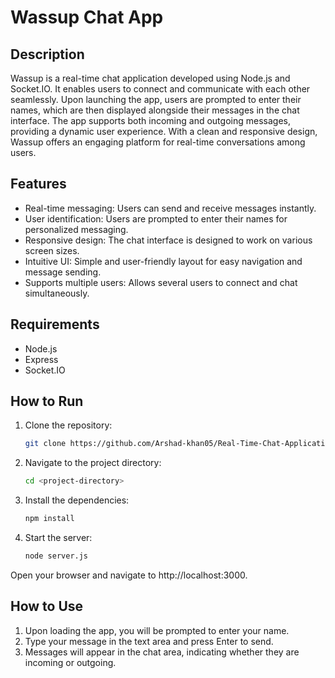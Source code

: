 # Wassup Chat App

## Description
Wassup is a real-time chat application developed using Node.js and Socket.IO. It enables users to connect and communicate with each other seamlessly. Upon launching the app, users are prompted to enter their names, which are then displayed alongside their messages in the chat interface. The app supports both incoming and outgoing messages, providing a dynamic user experience. With a clean and responsive design, Wassup offers an engaging platform for real-time conversations among users.

## Features
- Real-time messaging: Users can send and receive messages instantly.
- User identification: Users are prompted to enter their names for personalized messaging.
- Responsive design: The chat interface is designed to work on various screen sizes.
- Intuitive UI: Simple and user-friendly layout for easy navigation and message sending.
- Supports multiple users: Allows several users to connect and chat simultaneously.
## Requirements
- Node.js 
- Express 
- Socket.IO 

## How to Run

1. Clone the repository:
   ```bash
   git clone https://github.com/Arshad-khan05/Real-Time-Chat-Application-Using-Node.js-and-Socket.io.git
   ```
1. Navigate to the project directory:
   ```bash
   cd <project-directory>
   ```

2. Install the dependencies:
    ```bash
    npm install
    ```

3. Start the server:
    ```bash
    node server.js
    ```
Open your browser and navigate to http://localhost:3000.

## How to Use

1. Upon loading the app, you will be prompted to enter your name.
2. Type your message in the text area and press Enter to send.
3. Messages will appear in the chat area, indicating whether they are incoming or outgoing.
